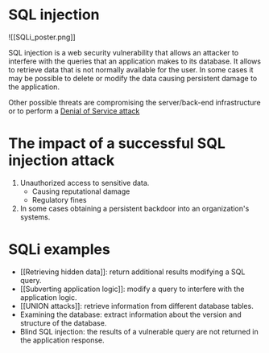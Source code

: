 # SQL injection

![[SQLi_poster.png]]

SQL injection is a web security vulnerability that allows an attacker to interfere with the queries that an application makes to its database. It allows to retrieve data that is not normally available for the user. In some cases it may be possible to delete or modify the data causing persistent damage to the application.

Other possible threats are compromising the server/back-end infrastructure or to perform a [Denial of Service attack](https://www.paloaltonetworks.com/cyberpedia/what-is-a-denial-of-service-attack-dos)

# The impact of a successful SQL injection attack

1. Unauthorized access to sensitive data.
	- Causing reputational damage
	- Regulatory fines
2. In some cases obtaining a persistent backdoor into an organization's systems.

# SQLi examples
- [[Retrieving hidden data]]: return additional results modifying a SQL query.
- [[Subverting application logic]]: modify a query to interfere with the application logic.
- [[UNION attacks]]: retrieve information from different database tables.
- Examining the database: extract information about the version and structure of the database.
- Blind SQL injection: the results of a vulnerable query are not returned in the application response.
